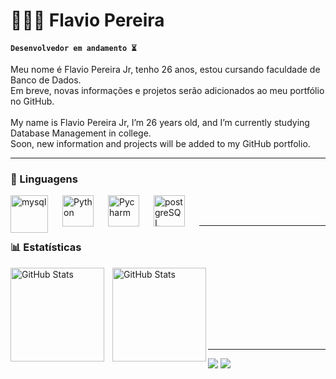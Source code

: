 # 👨🏾‍💻 Flavio Pereira

**`Desenvolvedor em andamento ⏳`**

Meu nome é Flavio Pereira Jr, tenho 26 anos, estou cursando faculdade de Banco de Dados.
 <br>
 Em breve, novas informações e projetos serão adicionados ao meu portfólio no GitHub. 
<br/>
<br>
My name is Flavio Pereira Jr, I’m 26 years old, and I’m currently studying Database Management in college.
<br>
Soon, new information and projects will be added to my GitHub portfolio.
</br>


---
### 🤖 Linguagens


<img 
    align="left" 
    alt="mysql" 
    title="mysql"
    width="60px" 
    style="padding-right: 20px;" 
    src="https://cdn.jsdelivr.net/gh/devicons/devicon@latest/icons/mysql/mysql-original-wordmark.svg" 
/>


<img 
    align="left" 
    alt="Python" 
    title="Python"
    width="50px" 
    style="padding-right: 20px;" 
    src="https://cdn.jsdelivr.net/gh/devicons/devicon@latest/icons/python/python-original-wordmark.svg" 
/>
<img 
    align="left" 
    alt="Pycharm" 
    title="Pycharm"
    width="50px" 
    style="padding-right: 20px;" 
    src="https://cdn.jsdelivr.net/gh/devicons/devicon@latest/icons/pycharm/pycharm-original.svg" 
/>

<img 
    align="left" 
    alt="postgreSQL" 
    title="postgreSQL"
    width="50px" 
    style="padding-right: 20px;" 
    src="https://cdn.jsdelivr.net/gh/devicons/devicon@latest/icons/postgresql/postgresql-plain-wordmark.svg" 
/>


<br/>
<br/>

---

### 📊 Estatísticas

<p>
  <img 
    align="left" 
    alt="GitHub Stats" 
    height="150" 
    style="padding-right: 10px;" 
    src="https://github-readme-stats.vercel.app/api?username=jnr98&show_icons=true&theme=tokyonight&include_all_commits=true&locale=pt-br" 
  />

<img 
      align="left" 
      alt="GitHub Stats" 
      height="150" 
      src="https://github-readme-stats.vercel.app/api/top-langs/?username=jnr98&theme=tokyonight&layout=compact&custom_title=Tecnologias&langs_count=3" 
  />
<br>
<br>
<br>
<br>
</p>


<br>
<br>

------
<div> 
 <a href="https://www.linkedin.com/in/flavjuni/" target="_blank"><img src="https://img.shields.io/badge/-LinkedIn-%230077B5?style=for-the-badge&logo=linkedin&logoColor=white" target="_blank"></a> 
 <a href="https://www.instagram.com/jnr_98/" target="_blank"><img src="https://img.shields.io/badge/-Instagram-%23E4405F?style=for-the-badge&logo=instagram&logoColor=white" target="_blank"></a>

</div>
